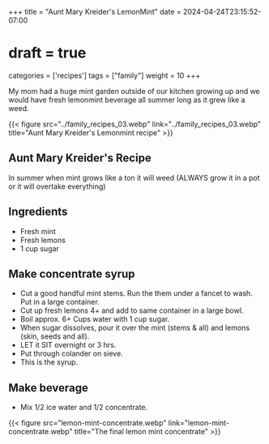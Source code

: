 +++
title = "Aunt Mary Kreider's LemonMint"
date = 2024-04-24T23:15:52-07:00
# draft = true
categories = ['recipes']
tags = ["family"]
weight = 10
+++

My mom had a huge mint garden outside of our kitchen growing up and we would have fresh lemonmint beverage all summer long as it grew like a weed.

{{< figure src="../family_recipes_03.webp" link="../family_recipes_03.webp" title="Aunt Mary Kreider's Lemonmint recipe" >}}

## Aunt Mary Kreider's Recipe

In summer when mint grows like a ton it will weed (ALWAYS grow it in a pot or it will overtake everything)

## Ingredients
- Fresh mint
- Fresh lemons
- 1 cup sugar

## Make concentrate syrup

- Cut a good handful mint stems. Run the them under a fancet to wash. Put in a large container.
- Cut up fresh lemons 4+ and add to same container in a large bowl.
- Boil approx. 6+ Cups water with 1 cup sugar. 
- When sugar dissolves, pour it over the mint (stems & all) and lemons (skin, seeds and all). 
- LET it SIT overnight or 3 hrs. 
- Put through colander on sieve. 
- This is the syrup. 

## Make beverage

- Mix 1/2 ice water and 1/2 concentrate.

{{< figure src="lemon-mint-concentrate.webp" link="lemon-mint-concentrate.webp" title="The final lemon mint concentrate" >}}
